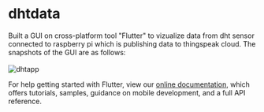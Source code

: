 # dhtdata

Built a GUI on cross-platform tool "Flutter" to vizualize data from dht sensor connected to raspberry pi which is publishing data to thingspeak cloud.
The snapshots of the GUI are as follows:<br /><br/>
![dhtapp](https://user-images.githubusercontent.com/39663257/120205077-2c803b80-c247-11eb-9dae-eaa775f18842.png)

For help getting started with Flutter, view our
[online documentation](https://flutter.dev/docs), which offers tutorials,
samples, guidance on mobile development, and a full API reference.
